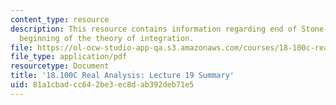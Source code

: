 ```yaml
---
content_type: resource
description: This resource contains information regarding end of Stone-Weierstrass;
  beginning of the theory of integration.
file: https://ol-ocw-studio-app-qa.s3.amazonaws.com/courses/18-100c-real-analysis-fall-2012/81a1cbadcc642be3ec8dab392deb71e5_MIT18_100CF12_l19sum.pdf
file_type: application/pdf
resourcetype: Document
title: '18.100C Real Analysis: Lecture 19 Summary'
uid: 81a1cbad-cc64-2be3-ec8d-ab392deb71e5
---
```

